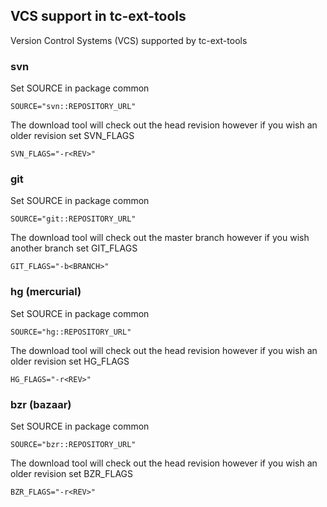 ## VCS support in tc-ext-tools ##

Version Control Systems (VCS) supported by tc-ext-tools

### svn ###
Set SOURCE in package common
```
SOURCE="svn::REPOSITORY_URL"
```

The download tool will check out the head revision however if you wish an older revision set SVN\_FLAGS
```
SVN_FLAGS="-r<REV>"
```

### git ###
Set SOURCE in package common
```
SOURCE="git::REPOSITORY_URL"
```

The download tool will check out the master branch however if you wish another branch set GIT\_FLAGS
```
GIT_FLAGS="-b<BRANCH>"
```

### hg (mercurial) ###
Set SOURCE in package common
```
SOURCE="hg::REPOSITORY_URL"
```

The download tool will check out the head revision however if you wish an older revision set HG\_FLAGS
```
HG_FLAGS="-r<REV>"
```

### bzr (bazaar) ###
Set SOURCE in package common
```
SOURCE="bzr::REPOSITORY_URL"
```

The download tool will check out the head revision however if you wish an older revision set BZR\_FLAGS
```
BZR_FLAGS="-r<REV>"
```